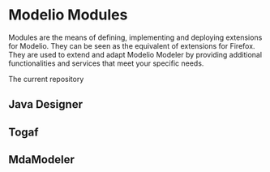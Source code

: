 # Modelio Modules

Modules are the means of defining, implementing and deploying extensions for Modelio. They can be seen as the equivalent of extensions for Firefox.
They are used to extend and adapt Modelio Modeler by providing additional functionalities and services that meet your specific needs. 

The current repository 

Java Designer
-------------

Togaf
-----


MdaModeler
----------
